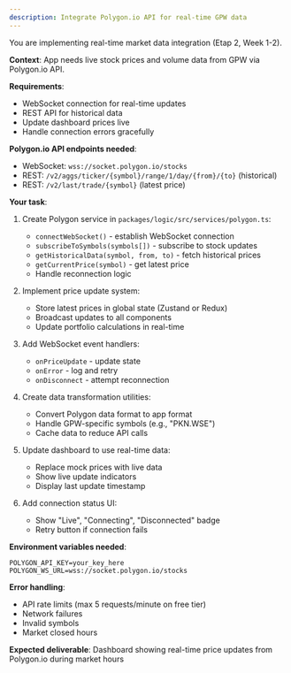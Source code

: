 ```yaml
---
description: Integrate Polygon.io API for real-time GPW data
---
```


You are implementing real-time market data integration (Etap 2, Week 1-2).

**Context**: App needs live stock prices and volume data from GPW via Polygon.io API.

**Requirements**:
- WebSocket connection for real-time updates
- REST API for historical data
- Update dashboard prices live
- Handle connection errors gracefully

**Polygon.io API endpoints needed**:
- WebSocket: `wss://socket.polygon.io/stocks`
- REST: `/v2/aggs/ticker/{symbol}/range/1/day/{from}/{to}` (historical)
- REST: `/v2/last/trade/{symbol}` (latest price)

**Your task**:
1. Create Polygon service in `packages/logic/src/services/polygon.ts`:
   - `connectWebSocket()` - establish WebSocket connection
   - `subscribeToSymbols(symbols[])` - subscribe to stock updates
   - `getHistoricalData(symbol, from, to)` - fetch historical prices
   - `getCurrentPrice(symbol)` - get latest price
   - Handle reconnection logic

2. Implement price update system:
   - Store latest prices in global state (Zustand or Redux)
   - Broadcast updates to all components
   - Update portfolio calculations in real-time

3. Add WebSocket event handlers:
   - `onPriceUpdate` - update state
   - `onError` - log and retry
   - `onDisconnect` - attempt reconnection

4. Create data transformation utilities:
   - Convert Polygon data format to app format
   - Handle GPW-specific symbols (e.g., "PKN.WSE")
   - Cache data to reduce API calls

5. Update dashboard to use real-time data:
   - Replace mock prices with live data
   - Show live update indicators
   - Display last update timestamp

6. Add connection status UI:
   - Show "Live", "Connecting", "Disconnected" badge
   - Retry button if connection fails

**Environment variables needed**:
```
POLYGON_API_KEY=your_key_here
POLYGON_WS_URL=wss://socket.polygon.io/stocks
```

**Error handling**:
- API rate limits (max 5 requests/minute on free tier)
- Network failures
- Invalid symbols
- Market closed hours

**Expected deliverable**: Dashboard showing real-time price updates from Polygon.io during market hours
